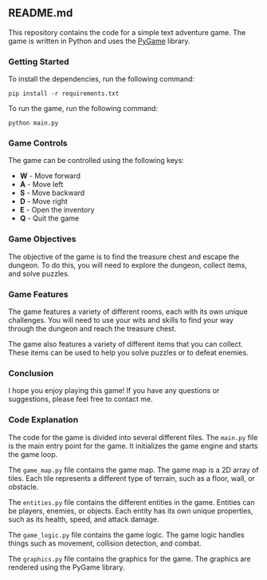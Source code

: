 ## README.md

This repository contains the code for a simple text adventure game. The game is written in Python and uses the [PyGame](https://www.pygame.org/) library.

### Getting Started

To install the dependencies, run the following command:

```
pip install -r requirements.txt
```

To run the game, run the following command:

```
python main.py
```

### Game Controls

The game can be controlled using the following keys:

* **W** - Move forward
* **A** - Move left
* **S** - Move backward
* **D** - Move right
* **E** - Open the inventory
* **Q** - Quit the game

### Game Objectives

The objective of the game is to find the treasure chest and escape the dungeon. To do this, you will need to explore the dungeon, collect items, and solve puzzles.

### Game Features

The game features a variety of different rooms, each with its own unique challenges. You will need to use your wits and skills to find your way through the dungeon and reach the treasure chest.

The game also features a variety of different items that you can collect. These items can be used to help you solve puzzles or to defeat enemies.

### Conclusion

I hope you enjoy playing this game! If you have any questions or suggestions, please feel free to contact me.

### Code Explanation

The code for the game is divided into several different files. The `main.py` file is the main entry point for the game. It initializes the game engine and starts the game loop.

The `game_map.py` file contains the game map. The game map is a 2D array of tiles. Each tile represents a different type of terrain, such as a floor, wall, or obstacle.

The `entities.py` file contains the different entities in the game. Entities can be players, enemies, or objects. Each entity has its own unique properties, such as its health, speed, and attack damage.

The `game_logic.py` file contains the game logic. The game logic handles things such as movement, collision detection, and combat.

The `graphics.py` file contains the graphics for the game. The graphics are rendered using the PyGame library.

